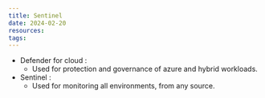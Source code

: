 ```yaml
---
title: Sentinel
date: 2024-02-20
resources: 
tags:
---
```

- Defender for cloud :
	- Used for protection and governance of azure and hybrid workloads.
- Sentinel :
	- Used for monitoring all environments, from any source.